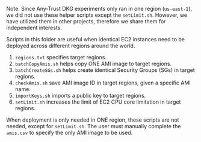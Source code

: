 Note: Since Any-Trust DKG experiments only ran in one region (`us-east-1`), we did not use these helper scripts except the `setLimit.sh`. However, we have utilized them in other projects, therefore we share them for independent interests.

Scripts in this folder are useful when identical EC2 instances need to be deployed across different regions around the world.

1. `regions.txt` specifies target regions.
2. `batchCopyAmis.sh` helps copy ONE AMI image to target regions.
3. `batchCreateSGs.sh` helps create identical Security Groups (SGs) in target regions.
4. `checkAmis.sh` save AMI image ID in target regions, given a specific AMI name.
5. `importKeys.sh` imports a public key to target regions.
6. `setLimit.sh` increases the limit of EC2 CPU core limitation in target regions.

When deployment is only needed in ONE region, these scripts are not needed, except for `setLimit.sh`.
The user must manually complete the `amis.csv` to specify the only AMI image to be used.
